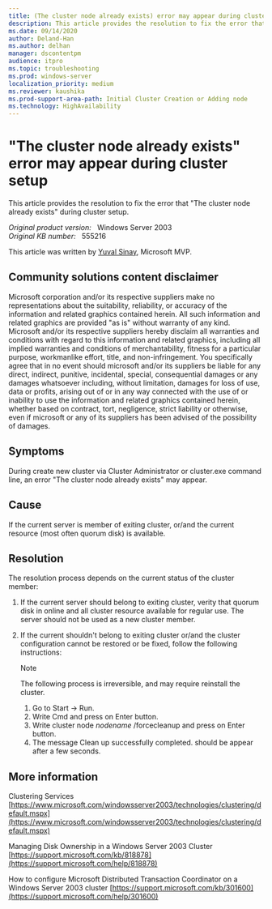 ```yaml
---
title: (The cluster node already exists) error may appear during cluster setup
description: This article provides the resolution to fix the error that (The cluster node already exists) during cluster setup
ms.date: 09/14/2020
author: Deland-Han
ms.author: delhan 
manager: dscontentpm
audience: itpro
ms.topic: troubleshooting
ms.prod: windows-server
localization_priority: medium
ms.reviewer: kaushika
ms.prod-support-area-path: Initial Cluster Creation or Adding node
ms.technology: HighAvailability
---
```

# "The cluster node already exists" error may appear during cluster setup

This article provides the resolution to fix the error that "The cluster node already exists" during cluster setup.

_Original product version:_ &nbsp;  Windows Server 2003  
_Original KB number:_ &nbsp; 555216

This article was written by [Yuval Sinay](https://mvp.microsoft.com/PublicProfile/7674?fullName=Yuval%20Sinay), Microsoft MVP.

## Community solutions content disclaimer

Microsoft corporation and/or its respective suppliers make no representations about the suitability, reliability, or accuracy of the information and related graphics contained herein. All such information and related graphics are provided "as is" without warranty of any kind. Microsoft and/or its respective suppliers hereby disclaim all warranties and conditions with regard to this information and related graphics, including all implied warranties and conditions of merchantability, fitness for a particular purpose, workmanlike effort, title, and non-infringement. You specifically agree that in no event should microsoft and/or its suppliers be liable for any direct, indirect, punitive, incidental, special, consequential damages or any damages whatsoever including, without limitation, damages for loss of use, data or profits, arising out of or in any way connected with the use of or inability to use the information and related graphics contained herein, whether based on contract, tort, negligence, strict liability or otherwise, even if microsoft or any of its suppliers has been advised of the possibility of damages.


## Symptoms

During create new cluster via Cluster Administrator or cluster.exe command line, an error "The cluster node already exists" may appear.

## Cause

If the current server is member of exiting cluster, or/and the current resource (most often quorum disk) is available.

## Resolution

The resolution process depends on the current status of the cluster member:
1. If the current server should belong to exiting cluster, verity that quorum disk in online and all cluster resource available for regular use. The server should not be used as a new cluster member.
2. If the current shouldn't belong to exiting cluster or/and the cluster configuration cannot be restored or be fixed, follow the following instructions:

    >[!Note]
    > The following process is irreversible, and may require reinstall the cluster.  
    > 1. Go to Start -> Run. 
    > 2. Write Cmd and press on Enter button.
    > 3. Write cluster node *nodename* /forcecleanup  and press on Enter button.
    > 4. The message Clean up successfully completed. should be appear after a few seconds.

## More information
Clustering Services
 [https://www.microsoft.com/windowsserver2003/technologies/clustering/default.mspx](https://www.microsoft.com/windowsserver2003/technologies/clustering/default.mspx) 

Managing Disk Ownership in a Windows Server 2003 Cluster
 [https://support.microsoft.com/kb/818878](https://support.microsoft.com/help/818878) 

How to configure Microsoft Distributed Transaction Coordinator on a Windows Server 2003 cluster
 [https://support.microsoft.com/kb/301600](https://support.microsoft.com/help/301600)
